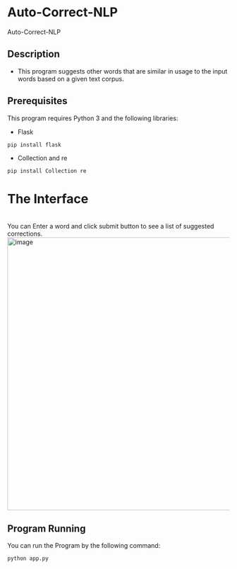 # Auto-Correct-NLP 

Auto-Correct-NLP 
## Description 
- This program suggests other words that are similar in usage to the input words based on a given text corpus. <br>
## Prerequisites
This program requires Python 3 and the following libraries: <br>
- Flask
```
pip install flask
```
- Collection and re
```
pip install Collection re
```

<h1>The Interface</h1><br>
You can Enter a word  and click submit button to see a list of suggested corrections. <br>
<img width="617" alt="image" src="https://user-images.githubusercontent.com/108173949/229646802-ee15fbea-4e9e-4f2d-8272-4033076f4015.png">

## Program Running
You can run the Program by the following command: <br>
```
python app.py
```





